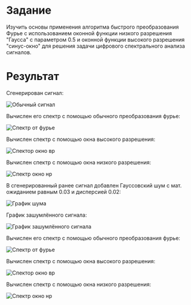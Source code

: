 # Задание

Изучить основы применения алгоритма быстрого преобразования Фурье с использованием оконной функции низкого разрешения "Гаусса" с параметром 0.5 и оконной функции высокого разрешения "синус-окно" для решения задачи цифрового спектрального анализа сигналов.

# Результат

Сгенерирован сигнал:

![Обычный сигнал](<График обычного дискретизированного сигнала.png>)

Вычислен его спектр с помощью обычного преобразования фурье:

![Спектр от фурье](<Спектры обычного сигнала.png>)

Вычислен спектр с помощью окна высокого разрешения:

![Спектор окно вр](<Спектры обычного с применением оконной функции высокого разрешения.png>)

Вычислен спектр с помощью окна низкого разрешения:

![Спектр окно нр](<Спектры обычного с применением оконной функции низкого разрешения.png>)

В сгенерированный ранее сигнал добавлен Гауссовский шум с мат. ожиданием равным 0.03 и дисперсией 0.02:

![График шума](<График шума.png>)

График зашумлённого сигнала:

![График зашумлённого сигнала](<График зашумлённого дискретизированного сигнала.png>)

Вычислен его спектр с помощью обычного преобразования фурье:

![Спектр от фурье](<Спектры зашумлённого сигнала.png>)

Вычислен спектр с помощью окна высокого разрешения:

![Спектор окно вр](<Спектры зашумлённого с применением оконной функции высокого разрешения.png>)

Вычислен спектр с помощью окна низкого разрешения:

![Спектр окно нр](<Спектры зашумлённого с применением оконной функции низкого разрешения.png>)

